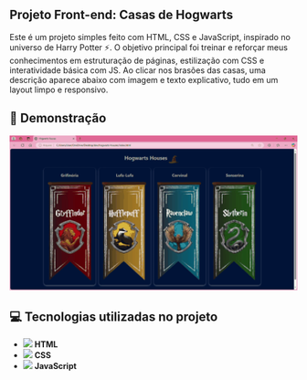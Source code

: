 
## Projeto Front-end: Casas de Hogwarts
Este é um projeto simples feito com HTML, CSS e JavaScript, inspirado no universo de Harry Potter ⚡.
O objetivo principal foi treinar e reforçar meus conhecimentos em estruturação de páginas, estilização com CSS e interatividade básica com JS.
Ao clicar nos brasões das casas, uma descrição aparece abaixo com imagem e texto explicativo, tudo em um layout limpo e responsivo.

## 🎥 Demonstração
<p align="center">
  <img src="https://raw.githubusercontent.com/annatld/midias/main/demo.gif" width="600"/>
</p>

## 💻 Tecnologias utilizadas no projeto
- <img src="https://cdn-icons-png.flaticon.com/512/121/121537.png" width="25" /> **HTML**
- <img src="https://cdn-icons-png.flaticon.com/512/82/82127.png" width="25" /> **CSS**
- <img src="https://cdn.iconscout.com/icon/free/png-256/free-javascript-14-436639.png" width="25" />  **JavaScript**
